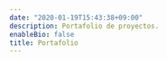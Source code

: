```yaml
---
date: "2020-01-19T15:43:38+09:00"
description: Portafolio de proyectos.
enableBio: false
title: Portafolio
---
```

